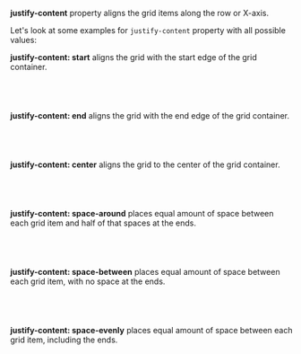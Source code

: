 **justify-content** property aligns the grid items along the row or X-axis.

Let's look at some examples for `justify-content` property with all possible
values:

**justify-content: start** aligns the grid with the start edge of the grid
container.

<codeblock language="css" type="lesson">
<code>
<panel language="html" hidden=true>
<div class="container">
  <div>1</div>
  <div>2</div>
  <div>3</div>
  <div>4</div>
  <div>5</div>
  <div>6</div>
</div>
</panel>
<panel language="css" hidden=true>
/*CSS related to the topic*/
.container {
  display: grid;
  grid-template-columns: 100px 100px 100px;
  grid-template-rows: 100px 100px;
  grid-gap: 5px;
  justify-content: start;
}
/*Additional CSS for styling*/
.container > div:nth-child(1n) {
  background-color: #92d2b4;
}
.container > div:nth-child(2n) {
  background-color: #f26561;
}
.container > div {
  display: flex;
  justify-content: center;
  align-items: center;
  font-size: 24px;
  color: #00000;
}
</panel>
</code>
</codeblock>

**justify-content: end** aligns the grid with the end edge of the grid
container.

<codeblock language="css" type="lesson">
<code>
<panel language="html" hidden=true>
<div class="container">
  <div>1</div>
  <div>2</div>
  <div>3</div>
  <div>4</div>
  <div>5</div>
  <div>6</div>
</div>
</panel>
<panel language="css" hidden=true>
/*CSS related to the topic*/
.container {
  display: grid;
  grid-template-columns: 100px 100px 100px;
  grid-template-rows: 100px 100px;
  grid-gap: 5px;
  justify-content: end;
}
/*Additional CSS for styling*/
.container > div:nth-child(1n) {
  background-color: #92d2b4;
}
.container > div:nth-child(2n) {
  background-color: #f26561;
}
.container > div {
  display: flex;
  justify-content: center;
  align-items: center;
  font-size: 24px;
  color: #00000;
}
</panel>
</code>
</codeblock>

**justify-content: center** aligns the grid to the center of the grid container.

<codeblock language="css" type="lesson">
<code>
<panel language="html" hidden=true>
<div class="container">
  <div>1</div>
  <div>2</div>
  <div>3</div>
  <div>4</div>
  <div>5</div>
  <div>6</div>
</div>
</panel>
<panel language="css" hidden=true>
/*CSS related to the topic*/
.container {
  display: grid;
  grid-template-columns: 100px 100px 100px;
  grid-template-rows: 100px 100px;
  grid-gap: 5px;
  justify-content: center;
}
/*Additional CSS for styling*/
.container > div:nth-child(1n) {
  background-color: #92d2b4;
}
.container > div:nth-child(2n) {
  background-color: #f26561;
}
.container > div {
  display: flex;
  justify-content: center;
  align-items: center;
  font-size: 24px;
  color: #00000;
}
</panel>
</code>
</codeblock>

**justify-content: space-around** places equal amount of space between each grid
item and half of that spaces at the ends.

<codeblock language="css" type="lesson">
<code>
<panel language="html" hidden=true>
<div class="container">
  <div>1</div>
  <div>2</div>
  <div>3</div>
  <div>4</div>
  <div>5</div>
  <div>6</div>
</div>
</panel>
<panel language="css" hidden=true>
/*CSS related to the topic*/
.container {
  display: grid;
  grid-template-columns: 100px 100px 100px;
  grid-template-rows: 100px 100px;
  grid-gap: 5px;
  justify-content: space-around;
}
/*Additional CSS for styling*/
.container > div:nth-child(1n) {
  background-color: #92d2b4;
}
.container > div:nth-child(2n) {
  background-color: #f26561;
}
.container > div {
  display: flex;
  justify-content: center;
  align-items: center;
  font-size: 24px;
  color: #00000;
}
</panel>
</code>
</codeblock>

**justify-content: space-between** places equal amount of space between each
grid item, with no space at the ends.

<codeblock language="css" type="lesson">
<code>
<panel language="html" hidden=true>
<div class="container">
  <div>1</div>
  <div>2</div>
  <div>3</div>
  <div>4</div>
  <div>5</div>
  <div>6</div>
</div>
</panel>
<panel language="css" hidden=true>
/*CSS related to the topic*/
.container {
  display: grid;
  grid-template-columns: 100px 100px 100px;
  grid-template-rows: 100px 100px;
  grid-gap: 5px;
  justify-content: space-between;
}
/*Additional CSS for styling*/
.container > div:nth-child(1n) {
  background-color: #92d2b4;
}
.container > div:nth-child(2n) {
  background-color: #f26561;
}
.container > div {
  display: flex;
  justify-content: center;
  align-items: center;
  font-size: 24px;
  color: #00000;
}
</panel>
</code>
</codeblock>

**justify-content: space-evenly** places equal amount of space between each grid
item, including the ends.

<codeblock language="css" type="lesson">
<code>
<panel language="html" hidden=true>
<div class="container">
  <div>1</div>
  <div>2</div>
  <div>3</div>
  <div>4</div>
  <div>5</div>
  <div>6</div>
</div>
</panel>
<panel language="css" hidden=true>
/*CSS related to the topic*/
.container {
  display: grid;
  grid-template-columns: 100px 100px 100px;
  grid-template-rows: 100px 100px;
  grid-gap: 5px;
  justify-content: space-evenly;
}
/*Additional CSS for styling*/
.container > div:nth-child(1n) {
  background-color: #92d2b4;
}
.container > div:nth-child(2n) {
  background-color: #f26561;
}
.container > div {
  display: flex;
  justify-content: center;
  align-items: center;
  font-size: 24px;
  color: #00000;
}
</panel>
</code>
</codeblock>
